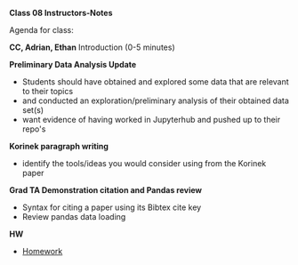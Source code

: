 **Class 08 Instructors-Notes**

Agenda for class:

**CC, Adrian, Ethan** Introduction (0-5 minutes)

**Preliminary Data Analysis Update**
- Students should have obtained and explored some data that are relevant to their topics
- and conducted an exploration/preliminary analysis of their obtained data set(s)
- want evidence of having worked in Jupyterhub and pushed up to their repo's

**Korinek paragraph writing**
- identify the tools/ideas you would consider using from the Korinek paper

**Grad TA Demonstration citation and Pandas review**
- Syntax for citing a paper using its Bibtex cite key
- Review pandas data loading


**HW** 
- [Homework](https://github.com/llorracc/as.180.369/tree/main/materials/draft#agenda-2)

